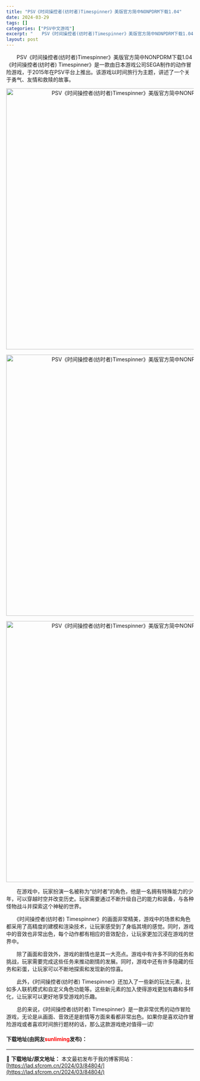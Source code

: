 ```yaml
---
title: "PSV《时间操控者(纺时者)Timespinner》美版官方简中NONPDRM下载1.04"
date: 2024-03-29
tags: []
categories: ["PSV中文游戏"]
excerpt: "　　PSV《时间操控者(纺时者)Timespinner》美版官方简中NONPDRM下载1.04《时间操控者(纺时者) Timespinner》是一款由日本游戏公司SEGA制作的动作冒险游戏，于2015年在PSV平台上推出。该游戏以时间旅行为主题，讲述了一个关于勇气、友情和救赎的故事。 　　在游戏中，&hellip;"
layout: post
---
```


 <p>　　PSV《时间操控者(纺时者)Timespinner》美版官方简中NONPDRM下载1.04《时间操控者(纺时者) Timespinner》是一款由日本游戏公司SEGA制作的动作冒险游戏，于2015年在PSV平台上推出。该游戏以时间旅行为主题，讲述了一个关于勇气、友情和救赎的故事。</p> <p align="center"><img align="" border="0" src="https://lad.sfcrom.cn/wp-content/uploads/2024/03/20240329_660675a7181b4.webp" width="700" alt="PSV《时间操控者(纺时者)Timespinner》美版官方简中NONPDRM下载1.04" /></p> <p align="center"><img align="" border="0" src="https://lad.sfcrom.cn/wp-content/uploads/2024/03/20240329_660675a786c89.webp" width="700" alt="PSV《时间操控者(纺时者)Timespinner》美版官方简中NONPDRM下载1.04" /></p> <p align="center"><img align="" border="0" src="https://lad.sfcrom.cn/wp-content/uploads/2024/03/20240329_660675a7f3226.webp" width="700" alt="PSV《时间操控者(纺时者)Timespinner》美版官方简中NONPDRM下载1.04" /></p> <p>　　在游戏中，玩家扮演一名被称为&ldquo;纺时者&rdquo;的角色，他是一名拥有特殊能力的少年，可以穿越时空并改变历史。玩家需要通过不断升级自己的能力和装备，与各种怪物战斗并探索这个神秘的世界。</p> <p>　　《时间操控者(纺时者) Timespinner》的画面非常精美，游戏中的场景和角色都采用了高精度的建模和渲染技术，让玩家感受到了身临其境的感觉。同时，游戏中的音效也非常出色，每个动作都有相应的音效配合，让玩家更加沉浸在游戏的世界中。</p> <p>　　除了画面和音效外，游戏的剧情也是其一大亮点。游戏中有许多不同的任务和挑战，玩家需要完成这些任务来推动剧情的发展。同时，游戏中还有许多隐藏的任务和彩蛋，让玩家可以不断地探索和发现新的惊喜。</p> <p>　　此外，《时间操控者(纺时者) Timespinner》还加入了一些新的玩法元素，比如多人联机模式和自定义角色功能等。这些新元素的加入使得游戏更加有趣和多样化，让玩家可以更好地享受游戏的乐趣。</p> <p>　　总的来说，《时间操控者(纺时者) Timespinner》是一款非常优秀的动作冒险游戏，无论是从画面、音效还是剧情等方面来看都非常出色。如果你是喜欢动作冒险游戏或者喜欢时间旅行题材的话，那么这款游戏绝对值得一试!</p> <p><h4>下载地址(由网友<font color="red">sunliming</font>发布)：</h4></p> 

---
📖 **下载地址/原文地址：** 本文最初发布于我的博客网站：[https://lad.sfcrom.cn/2024/03/84804/](https://lad.sfcrom.cn/2024/03/84804/)
